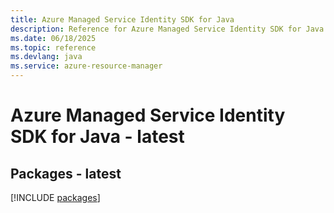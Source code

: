 ```yaml
---
title: Azure Managed Service Identity SDK for Java
description: Reference for Azure Managed Service Identity SDK for Java
ms.date: 06/18/2025
ms.topic: reference
ms.devlang: java
ms.service: azure-resource-manager
---
```

# Azure Managed Service Identity SDK for Java - latest
## Packages - latest
[!INCLUDE [packages](managed-service-identity-index.md)]